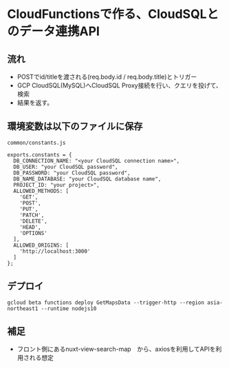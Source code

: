 # CloudFunctionsで作る、CloudSQLとのデータ連携API
## 流れ
- POSTでid/titleを渡される(req.body.id / req.body.title)とトリガー
- GCP CloudSQL(MySQL)へCloudSQL Proxy接続を行い、クエリを投げて、検索
- 結果を返す。

## 環境変数は以下のファイルに保存
```common/constants.js```
```
exports.constants = {
  DB_CONNECTION_NAME: "<your CloudSQL connection name>",
  DB_USER: "your CloudSQL password",
  DB_PASSWORD: "your CloudSQL password",
  DB_NAME_DATABASE: "your CloudSQL database name",
  PROJECT_ID: "your project>",
  ALLOWED_METHODS: [
    'GET',
    'POST',
    'PUT',
    'PATCH',
    'DELETE',
    'HEAD',
    'OPTIONS'
  ],
  ALLOWED_ORIGINS: [
    'http://localhost:3000'
  ]
};
```

## デプロイ
``` gcloud beta functions deploy GetMapsData --trigger-http --region asia-northeast1 --runtime nodejs10 ```

## 補足
- フロント側にあるnuxt-view-search-map　から、axiosを利用してAPIを利用される想定
